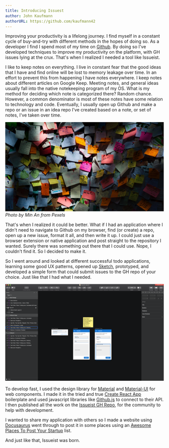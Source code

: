 ```yaml
---
title: Introducing Issuest
author: John Kaufmann
authorURL: https://github.com/kaufmann42
---
```


Improving your productivity is a lifelong journey. I find myself in a constant cycle of buy-and-try with different methods in the hopes of doing so. As a developer I find I spend most of my time on [Github](https://github.com/). By doing so I've developed techniques to improve my productivity on the platform, with GH issues lying at the crux. That's when I realized I needed a tool like Issueist.

<!--truncate-->

I like to keep notes on everything. I live in constant fear that the good ideas that I have and find online will be lost to memory leakage over time. In an effort to prevent this from happening I have notes everywhere. I keep notes about different articles on Google Keep. Meeting notes, and general ideas usually fall into the native notekeeping program of my OS. What is my method for deciding which note is categorized there? Random chance. However, a common denominator is most of these notes have some relation to technology and code. Eventually, I usually open up Github and make a repo or an issue in an idea repo I've created based on a note, or set of notes, I've taken over time.

![notes-on-wall](assets/notes-sticky-notes-sunlight-1629212.jpg)
*Photo by Min An from Pexels*

That's when I realized it could be better. What if I had an application where I didn't need to navigate to Github on my browser, find (or create) a repo, open up a new issue, format it all, and then write it up. I could just use a browser extension or native application and post straight to the repository I wanted. Surely there was something out there that I could use. Nope, I couldn't find it. So I decided to make it.

So I went around and looked at different successful todo applications, learning some good UX patterns, opened up [Sketch](https://www.sketch.com/), prototyped, and developed a simple form that could submit issues to the GH repo of your choice. Just like that I had what I needed.

![sketch-screenshot](assets/sketch.png)

To develop fast, I used the design library for [Material](https://www.sketchappsources.com/free-source/874-material-design-google-sketch-freebie-resource.html) and [Material-UI](https://material-ui.com) for web components. I made it in the tried and true [Create React App](https://github.com/facebook/create-react-app) boilerplate and used javascript libraries like [Github.js](http://github-tools.github.io/github/docs/3.1.0/index.html) to connect to their API. I then published all the work on the [Issueist GH Repo](https://github.com/kaufmann42/issueist), for the community to help with development.

I wanted to share my application with others so I made a website using [Docusaurus](https://docusaurus.io) went through to post it in some places using an [Awesome Places To Post Your Startup](https://github.com/mmccaff/PlacesToPostYourStartup) list.

And just like that, Issueist was born.
